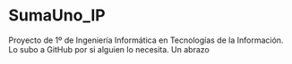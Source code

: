 # SumaUno_IP
 Proyecto de 1º de Ingeniería Informática en Tecnologías de la Información.
 Lo subo a GitHub por si alguien lo necesita.
 Un abrazo

